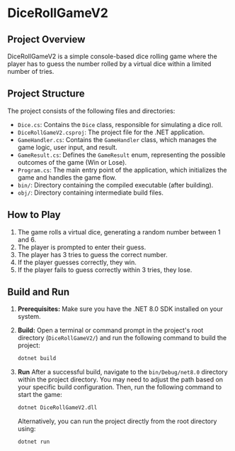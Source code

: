 # DiceRollGameV2

## Project Overview

DiceRollGameV2 is a simple console-based dice rolling game where the player has to guess the number rolled by a virtual dice within a limited number of tries.

## Project Structure

The project consists of the following files and directories:

-   `Dice.cs`: Contains the `Dice` class, responsible for simulating a dice roll.
-   `DiceRollGameV2.csproj`: The project file for the .NET application.
-   `GameHandler.cs`: Contains the `GameHandler` class, which manages the game logic, user input, and result.
-   `GameResult.cs`: Defines the `GameResult` enum, representing the possible outcomes of the game (Win or Lose).
-   `Program.cs`: The main entry point of the application, which initializes the game and handles the game flow.
-   `bin/`: Directory containing the compiled executable (after building).
-   `obj/`: Directory containing intermediate build files.

## How to Play

1.  The game rolls a virtual dice, generating a random number between 1 and 6.
2.  The player is prompted to enter their guess.
3.  The player has 3 tries to guess the correct number.
4.  If the player guesses correctly, they win.
5.  If the player fails to guess correctly within 3 tries, they lose.

## Build and Run

1.  **Prerequisites:** Make sure you have the .NET 8.0 SDK installed on your system.
2.  **Build:** Open a terminal or command prompt in the project's root directory (`DiceRollGameV2/`) and run the following command to build the project:

    ```bash
    dotnet build
    ```
3. **Run** After a successful build, navigate to the `bin/Debug/net8.0` directory within the project directory. You may need to adjust the path based on your specific build configuration. Then, run the following command to start the game:

    ```bash
    dotnet DiceRollGameV2.dll
    ```
    Alternatively, you can run the project directly from the root directory using:
    ```
    dotnet run
